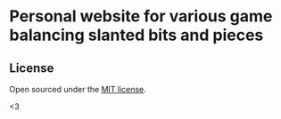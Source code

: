 # Personal website for various game balancing slanted bits and pieces

## License

Open sourced under the [MIT license](LICENSE.md).

<3
